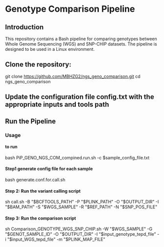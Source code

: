 # Genotype Comparison Pipeline

## Introduction

This repository contains a Bash pipeline for comparing genotypes between Whole Genome Sequencing (WGS) and SNP-CHIP datasets. The pipeline is designed to be used in a Linux environment.

## Clone the repository:
git clone https://github.com/MBHZG2/ngs_geno_comparison.git
cd ngs_geno_comparison
## Update the configuration file config.txt with the appropriate inputs and tools path
## Run the Pipeline

### Usage
#### to run 
bash PiP_GENO_NGS_COM_compined.run.sh -c $sample_config_file.txt
#### Step1 generate config file for each sample
bash generate.conf.for.call.sh
#### Step 2: Run the variant calling script
sh call.sh -B "$BCFTOOLS_PATH" -P "$PLINK_PATH" -O "$OUTPUT_DIR" -I "$BAM_PATH" -S "$WGS_SAMPLE" -R "$REF_PATH" -N "$SNP_POS_FILE"
#### Step 3: Run the comparison script
sh Comparison_GENOTYPE_WGS_SNP_CHIP.sh -W "$WGS_SAMPLE" -G "$GENOT_SAMPLE_ID" -O "$OUTPUT_DIR" -I "$input_genotype_tepd_file" -i "$input_WGS_tepd_file" -m "$PLINK_MAP_FILE"




